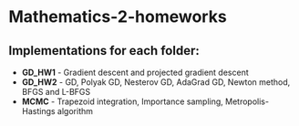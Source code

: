 # Mathematics-2-homeworks
## Implementations for each folder: 

- **GD_HW1** - Gradient descent and projected gradient descent
- **GD_HW2** - GD, Polyak GD, Nesterov GD, AdaGrad GD, Newton method, BFGS and  L-BFGS
- **MCMC** - Trapezoid integration, Importance sampling, Metropolis-Hastings algorithm